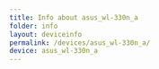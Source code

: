 ```yaml
---
title: Info about asus_wl-330n_a
folder: info
layout: deviceinfo
permalink: /devices/asus_wl-330n_a/
device: asus_wl-330n_a
---
```

